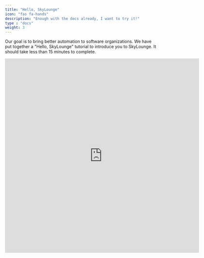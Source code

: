 ```yaml
---
title: "Hello, SkyLounge"
icon: "fas fa-hands"
description: "Enough with the docs already, I want to try it!"
type : "docs"
weight: 3
---
```


Our goal is to bring better automation to software organizations. We have put together a "Hello, SkyLounge" tutorial to introduce you to SkyLounge. It should take less than 15 minutes to complete.

<iframe class="align-self-center"
  src="https://scribehow.com/embed/Hello_SkyLounge__m_JfX82dQ8yhH6RL0N9-ww" width="640" height="640"
  allowfullscreen frameborder="0"></iframe>

